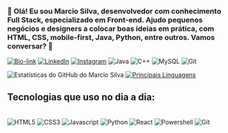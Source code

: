 ### 👋 Olá! Eu sou Marcio Silva, desenvolvedor com conhecimento Full Stack, especializado em Front-end. Ajudo pequenos negócios e designers a colocar boas ideias em prática, com HTML, CSS, mobile-first, Java, Python, entre outros. Vamos conversar? 🤙

[![Bio-link](https://img.shields.io/badge/bio.link-000000%7D?style=for-the-badge&logo=biolink&logoColor=white)](https://fullstack-blush-two.vercel.app/index.html)
[![LinkedIn](https://img.shields.io/badge/LinkedIn-0077B5?style=for-the-badge&logo=linkedin&logoColor=white)](https://www.linkedin.com/in/marcio-silva-18b7922ab)
[![Instagram](https://img.shields.io/badge/Instagram-E4405F?style=for-the-badge&logo=instagram&logoColor=white)](https://www.instagram.com/marcio_len.dog)
![Java](https://img.shields.io/badge/Java-007396?style=for-the-badge&logo=java&logoColor=white)
![C++](https://img.shields.io/badge/C++-00599C?style=for-the-badge&logo=c%2B%2B&logoColor=white)
![MySQL](https://img.shields.io/badge/MySQL-4479A1?style=for-the-badge&logo=mysql&logoColor=white)
![Git](https://img.shields.io/badge/Git-F05032?style=for-the-badge&logo=git&logoColor=white)

![Estatísticas do GitHub do Marcio Silva](https://github-readme-stats.vercel.app/api?username=marciocapendeli&show_icons=true&theme=dracula)
[![Principais Linguagens](https://github-readme-stats.vercel.app/api/top-langs/?username=marciocapendeli)](https://github.com/anuraghazra/github-readme-stats)

## Tecnologias que uso no dia a dia:

<div style="display: inline_block"><br/>
    <img align="center" alt="HTML5" src="https://img.shields.io/badge/HTML5-E34F26?style=for-the-badge&logo=html5&logoColor=white" /> 
    <img align="center" alt="CSS3" src="https://img.shields.io/badge/CSS-239120?&style=for-the-badge&logo=css3&logoColor=white" />
    <img align="center" alt="Javascript" src="https://img.shields.io/badge/JavaScript-F7DF1E?style=for-the-badge&logo=javascript&logoColor=black" /> 
    <img align="center" alt="Python" src="https://img.shields.io/badge/Python-3776AB?style=for-the-badge&logo=python&logoColor=white" /> 
    <img align="center" alt="React" src="https://img.shields.io/badge/React-20232A?style=for-the-badge&logo=react&logoColor=61DAFB" /> 
    <img align="center" alt="Powershell" src="https://img.shields.io/badge/Powershell-2CA5E0?style=for-the-badge&logo=powershell&logoColor=white" /> 
    <img align="center" alt="Git" src="https://img.shields.io/badge/Git-F05032?style=for-the-badge&logo=git&logoColor=white" />
</div>
